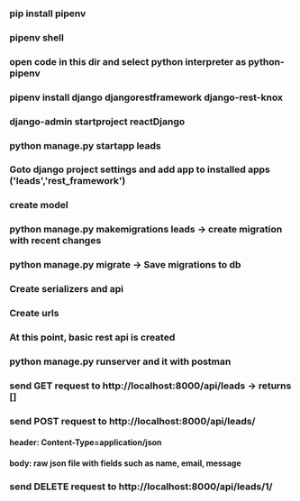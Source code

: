 ### pip install pipenv
### pipenv shell
### open code in this dir and select python interpreter as python-pipenv
### pipenv install django djangorestframework django-rest-knox
### django-admin startproject reactDjango
### python manage.py startapp leads
### Goto django project settings and add app to installed apps ('leads','rest_framework')
### create model
### python manage.py makemigrations leads -> create migration with recent changes
### python manage.py migrate -> Save migrations to db
### Create serializers and api
### Create urls
### At this point, basic rest api is created
### python manage.py runserver and it with postman
### send GET  request to http://localhost:8000/api/leads -> returns []
### send POST request to http://localhost:8000/api/leads/
####   header: Content-Type=application/json
####   body: raw json file with fields such as name, email, message
### send DELETE request to http://localhost:8000/api/leads/1/